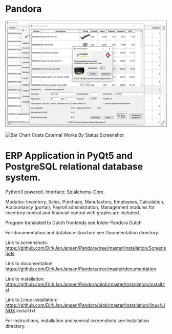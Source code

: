 # Pandora

![Pandora Basket Screenshot](https://github.com/DirkJanJansen/Pandora/raw/master/Installation/Screenshots/Change-Basket.png "Pandora Basket Screenshot")

![Bar Chart Costs External Works By Status Screenshot](https://github.com/DirkJanJansen/Pandora/raw/master/Installation/Screenshots/BarChartCostsExternalWorksByStatus.png "Bar Chart Costs External Works By Status Screenshot")

# ERP Application in PyQt5 and PostgreSQL relational database system.
  
 Python3 powered.
 Interface: Sqlalchemy-Core.
 
 Modules: Inventory, Sales, Purchase, Manufactory,
 Employees, Calculation, Accountancy (portal), Payroll administration,
 Management modules for inventory control and financial control with graphs are included.
 
 Program translated to Dutch frontends see folder Pandora Dutch

 For documentation and database structure see Documentation directory.
 
 Link to screenshots: https://github.com/DirkJanJansen/Pandora/tree/master/Installation/Screenshots
 
 Link to documentation: https://github.com/DirkJanJansen/Pandora/tree/master/documentation
 
 Link to installation: https://github.com/DirkJanJansen/Pandora/blob/master/Installation/install.txt
 
 Link to Linux installation: https://github.com/DirkJanJansen/Pandora/blob/master/Installation/linux/LINUX install.txt
 
 For instructions, installation and several screenshots see Installation directory.
